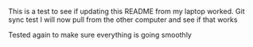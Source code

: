 This is a test to see if updating this README from my laptop worked.
Git sync test
I will now pull from the other computer and see if that works



Tested again to make sure everything is going smoothly
